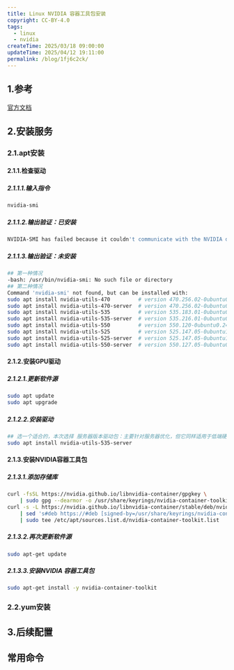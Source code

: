 ```yaml
---
title: Linux NVIDIA 容器工具包安装
copyright: CC-BY-4.0
tags:
  - linux
  - nvidia
createTime: 2025/03/18 09:00:00
updateTime: 2025/04/12 19:11:00
permalink: /blog/1fj6c2ck/
---
```


## 1.参考
[官方文档](https://docs.nvidia.com/datacenter/cloud-native/container-toolkit/latest/install-guide.html#installation)

## 2.安装服务

### 2.1.apt安装

#### 2.1.1.检查驱动

##### 2.1.1.1.输入指令

```bash
nvidia-smi
```

##### 2.1.1.2.输出验证：已安装

```bash
NVIDIA-SMI has failed because it couldn't communicate with the NVIDIA driver. Make sure that the latest NVIDIA driver is installed and running.
```

##### 2.1.1.3.输出验证：未安装

```bash
## 第一种情况
-bash: /usr/bin/nvidia-smi: No such file or directory
## 第二种情况
Command 'nvidia-smi' not found, but can be installed with:
sudo apt install nvidia-utils-470         # version 470.256.02-0ubuntu0.24.04.1, or
sudo apt install nvidia-utils-470-server  # version 470.256.02-0ubuntu0.24.04.1
sudo apt install nvidia-utils-535         # version 535.183.01-0ubuntu0.24.04.1
sudo apt install nvidia-utils-535-server  # version 535.216.01-0ubuntu0.24.04.1
sudo apt install nvidia-utils-550         # version 550.120-0ubuntu0.24.04.1
sudo apt install nvidia-utils-525         # version 525.147.05-0ubuntu1
sudo apt install nvidia-utils-525-server  # version 525.147.05-0ubuntu1
sudo apt install nvidia-utils-550-server  # version 550.127.05-0ubuntu0.24.04.1
```

#### 2.1.2.安装GPU驱动

##### 2.1.2.1.更新软件源

```bash
sudo apt update
sudo apt upgrade
```

##### 2.1.2.2.安装驱动

```bash
## 选一个适合的，本次选择 服务器版本驱动包：主要针对服务器优化，但它同样适用于低端硬件，只是没有桌面驱动中的那些渲染功能。只要你的应用场景主要关注计算性能而非图形加速
sudo apt install nvidia-utils-535-server
```

#### 2.1.3.安装NVIDIA容器工具包

##### 2.1.3.1.添加存储库

```bash
curl -fsSL https://nvidia.github.io/libnvidia-container/gpgkey \
    | sudo gpg --dearmor -o /usr/share/keyrings/nvidia-container-toolkit-keyring.gpg
curl -s -L https://nvidia.github.io/libnvidia-container/stable/deb/nvidia-container-toolkit.list \
    | sed 's#deb https://#deb [signed-by=/usr/share/keyrings/nvidia-container-toolkit-keyring.gpg] https://#g' \
    | sudo tee /etc/apt/sources.list.d/nvidia-container-toolkit.list
```

##### 2.1.3.2.再次更新软件源

```bash
sudo apt-get update
```

##### 2.1.3.3.安装NVIDIA 容器工具包

```bash
sudo apt-get install -y nvidia-container-toolkit
```

### 2.2.yum安装

## 3.后续配置

## 常用命令

